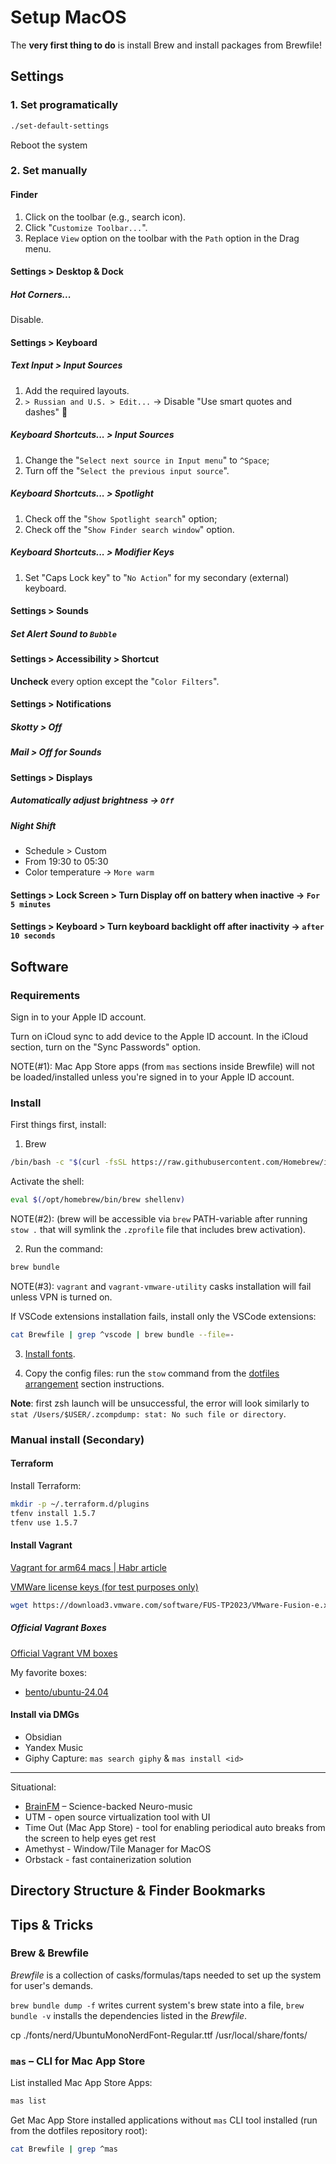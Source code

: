 # Setup MacOS

The **very first thing to do** is install Brew and install packages from Brewfile!

## Settings

### 1. Set programatically

```zsh
./set-default-settings
```

Reboot the system

### 2. Set manually

#### Finder

1. Click on the toolbar (e.g., search icon).
1. Click "`Customize Toolbar...`".
1. Replace `View` option on the toolbar with the `Path` option in the Drag menu.

#### Settings > Desktop & Dock

##### Hot Corners...

Disable.

#### Settings > Keyboard

##### Text Input > Input Sources

1. Add the required layouts.
2. `> Russian and U.S. > Edit...` ->  Disable "Use smart quotes and dashes" 🚨

##### Keyboard Shortcuts... > Input Sources

1. Change the "`Select next source in Input menu`" to `^Space`;
1. Turn off the "`Select the previous input source`".

##### Keyboard Shortcuts... > Spotlight

1. Check off the "`Show Spotlight search`" option;
1. Check off the "`Show Finder search window`" option.

##### Keyboard Shortcuts... > Modifier Keys

1. Set "Caps Lock key" to "`No Action`" for my secondary (external) keyboard.

#### Settings > Sounds

##### Set Alert Sound to `Bubble`

#### Settings > Accessibility > Shortcut

**Uncheck** every option except the "`Color Filters`".

#### Settings > Notifications

##### Skotty > Off

##### Mail > Off for *Sounds*

#### Settings > Displays

##### Automatically adjust brightness -> `Off`

##### Night Shift

- Schedule > Custom
- From 19:30 to 05:30
- Color temperature -> `More warm`

#### Settings > Lock Screen > Turn Display off on battery when inactive -> `For 5 minutes`

#### Settings > Keyboard > Turn keyboard backlight off after inactivity -> `after 10 seconds`

## Software

### Requirements

Sign in to your Apple ID account.

Turn on iCloud sync to add device to the Apple ID account. In the iCloud section, turn on the "Sync Passwords" option.

NOTE(\#1): Mac App Store apps (from `mas` sections inside Brewfile) will not be loaded/installed unless you're signed in to your Apple ID account.

### Install

First things first, install:
1. Brew

```bash
/bin/bash -c "$(curl -fsSL https://raw.githubusercontent.com/Homebrew/install/HEAD/install.sh)"
```

Activate the shell:
```bash
eval $(/opt/homebrew/bin/brew shellenv)
```

NOTE(\#2): (brew will be accessible via `brew` PATH-variable after running `stow .` that will symlink the `.zprofile` file that includes brew activation).

2. Run the command:

```bash
brew bundle
```

NOTE(\#3): `vagrant` and `vagrant-vmware-utility` casks installation will fail unless VPN is turned on.

If VSCode extensions installation fails, install only the VSCode extensions:

```bash
cat Brewfile | grep ^vscode | brew bundle --file=-
```

3. [Install fonts](../README.md#install-fonts).

4. Copy the config files: run the `stow` command from the [dotfiles arrangement](../../README.md#dotfiles-arrangement) section instructions.

**Note**: first zsh launch will be unsuccessful, the error will look similarly to `stat /Users/$USER/.zcompdump: stat: No such file or directory`.

### Manual install (Secondary)

#### Terraform

Install Terraform:
```bash
mkdir -p ~/.terraform.d/plugins
tfenv install 1.5.7
tfenv use 1.5.7
```

#### Install Vagrant

[Vagrant for arm64 macs | Habr article](https://habr.com/ru/companies/bar/articles/708950/)

[VMWare license keys (for test purposes only)](https://gist.github.com/ezracb/de0f33ca55e340f43328467e6787b7a9)

```bash
wget https://download3.vmware.com/software/FUS-TP2023/VMware-Fusion-e.x.p-22068932_universal.dmg
```

##### Official Vagrant Boxes

[Official Vagrant VM boxes](https://portal.cloud.hashicorp.com/vagrant/discover?architectures=arm64&providers=vmware_desktop)

My favorite boxes:
- [bento/ubuntu-24.04](https://portal.cloud.hashicorp.com/vagrant/discover/bento/ubuntu-24.04)

#### Install via DMGs

- Obsidian
- Yandex Music
- Giphy Capture: `mas search giphy` & `mas install <id>`

---

Situational:
- [BrainFM](https://www.brain.fm/download) – Science-backed Neuro-music
- UTM - open source virtualization tool with UI
- Time Out (Mac App Store) - tool for enabling periodical auto breaks from the screen to help eyes get rest
- Amethyst - Window/Tile Manager for MacOS
- Orbstack - fast containerization solution

## Directory Structure & Finder Bookmarks

## Tips & Tricks

### Brew & Brewfile

*Brewfile* is a collection of casks/formulas/taps needed to set up the system for user's demands.

`brew bundle dump -f` writes current system's brew state into a file, `brew bundle -v` installs the dependencies listed in the *Brewfile*.

cp ./fonts/nerd/UbuntuMonoNerdFont-Regular.ttf /usr/local/share/fonts/

### `mas` – CLI for Mac App Store

List installed Mac App Store Apps:
```bash
mas list
```

Get Mac App Store installed applications without `mas` CLI tool installed (run from the dotfiles repository root):
```bash
cat Brewfile | grep ^mas
```
